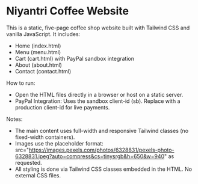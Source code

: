 # Niyantri Coffee Website

This is a static, five-page coffee shop website built with Tailwind CSS and vanilla JavaScript. It includes: 
- Home (index.html)
- Menu (menu.html)
- Cart (cart.html) with PayPal sandbox integration
- About (about.html)
- Contact (contact.html)

How to run:
- Open the HTML files directly in a browser or host on a static server.
- PayPal Integration: Uses the sandbox client-id (sb). Replace with a production client-id for live payments.

Notes:
- The main content uses full-width and responsive Tailwind classes (no fixed-width containers).
- Images use the placeholder format: src="https://images.pexels.com/photos/6328831/pexels-photo-6328831.jpeg?auto=compress&cs=tinysrgb&h=650&w=940" as requested.
- All styling is done via Tailwind CSS classes embedded in the HTML. No external CSS files.

